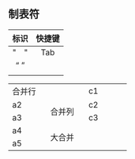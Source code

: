 ## 制表符

| 标识 | 快捷键 |
| :--: | :--: |
|  "&emsp;"    | Tab |
| “&nbsp;” |      |
|      |      |

<table border=0 cellpadding=0 cellspacing=0 width=207>
 <col width=69 span=3 style='width:52pt'>
 <tr height=19 style='height:14.0pt'>
  <td colspan=2 height=19 class=xl636101 width=138 style='height:14.0pt;
  width:104pt'>合并行</td>
  <td class=xl156101 width=69 style='width:52pt'>c1</td>
 </tr>
 <tr height=19 style='height:14.0pt'>
  <td height=19 class=xl156101 style='height:14.0pt'>a2</td>
  <td rowspan=2 class=xl636101>合并列</td>
  <td class=xl156101>c2</td>
 </tr>
 <tr height=19 style='height:14.0pt'>
  <td height=19 class=xl156101 style='height:14.0pt'>a3</td>
  <td class=xl156101>c3</td>
 </tr>
 <tr height=19 style='height:14.0pt'>
  <td height=19 class=xl156101 style='height:14.0pt'>a4</td>
  <td colspan=2 rowspan=2 class=xl636101>大合并</td>
 </tr>
 <tr height=19 style='height:14.0pt'>
  <td height=19 class=xl156101 style='height:14.0pt'>a5</td>
 </tr>
</table>

